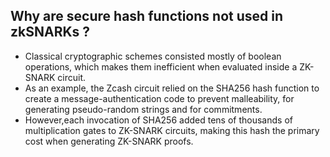 ## Why are secure hash functions not used in zkSNARKs ?
- Classical cryptographic schemes consisted mostly of boolean operations, which makes them inefficient when evaluated inside a ZK-SNARK circuit.
- As an example, the Zcash circuit relied on the SHA256 hash function to create a message-authentication code to prevent malleability, for generating pseudo-random strings and for commitments.
- However,each invocation of SHA256 added tens of thousands of multiplication gates to ZK-SNARK circuits, making this hash the primary cost when generating ZK-SNARK proofs. 
